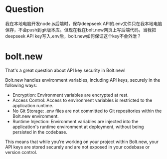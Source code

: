 # Question

我在本地电脑开发node.js后端时，保存deepseek API的.env文件只在我本地电脑保存，不会push到git版本库。但现在我在bolt.new网页上写后端代码，当我把deepseek API key写入.env后，bolt.new如何保证这个key不会外泄？

# bolt.new

That's a great question about API key security in Bolt.new!

Bolt.new handles environment variables, including API keys, securely in the following ways:

* Encryption: Environment variables are encrypted at rest.
* Access Control: Access to environment variables is restricted to the application runtime.
* No Git Storage: .env files are not committed to Git repositories within the Bolt.new environment.
* Runtime Injection: Environment variables are injected into the application's runtime environment at deployment, without being persisted in the codebase.

This means that while you're working on your project within Bolt.new, your API keys are stored securely and are not exposed in your codebase or version control.